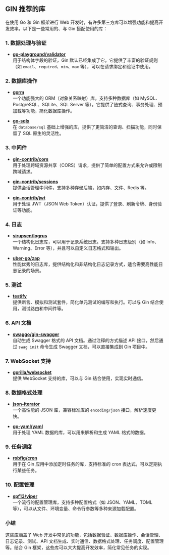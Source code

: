 

## GIN 推荐的库

在使用 Go 和 Gin 框架进行 Web 开发时，有许多第三方库可以增强功能和提高开发效率。以下是一些常用的、与 Gin 搭配使用的库：

### 1. **数据处理与验证**

- **[go-playground/validator](https://github.com/go-playground/validator)**  
  用于结构体字段的验证，Gin 默认已经集成了它。它提供了丰富的验证规则（如 `email`、`required`、`min`、`max` 等），可以在请求绑定和验证中使用。

### 2. **数据库操作**

- **[gorm](https://gorm.io/)**  
  一个功能强大的 ORM（对象关系映射）库，支持多种数据库（如 MySQL、PostgreSQL、SQLite、SQL Server 等）。它提供了链式查询、事务处理、预加载等功能，简化数据库操作。
  
- **[go-sqlx](https://github.com/jmoiron/sqlx)**  
  在 `database/sql` 基础上增强的库，提供了更简洁的查询、扫描功能，同时保留了 SQL 原生的灵活性。

### 3. **中间件**

- **[gin-contrib/cors](https://github.com/gin-contrib/cors)**  
  用于处理跨域资源共享（CORS）请求，提供了简单的配置方式来允许或限制跨域请求。

- **[gin-contrib/sessions](https://github.com/gin-contrib/sessions)**  
  提供会话管理中间件，支持多种存储后端，如内存、文件、Redis 等。

- **[gin-contrib/jwt](https://github.com/appleboy/gin-jwt)**  
  用于处理 JWT（JSON Web Token）认证，提供了登录、刷新令牌、身份验证等功能。

### 4. **日志**

- **[sirupsen/logrus](https://github.com/sirupsen/logrus)**  
  一个结构化日志库，可以用于记录系统日志。支持多种日志级别（如 Info、Warning、Error 等），并且可以自定义日志格式和输出。

- **[uber-go/zap](https://github.com/uber-go/zap)**  
  性能优秀的日志库，提供结构化和非结构化日志记录方式，适合需要高性能日志记录的场景。

### 5. **测试**

- **[testify](https://github.com/stretchr/testify)**  
  提供断言、模拟和测试套件，简化单元测试的编写和执行。可以与 Gin 结合使用，测试路由和中间件等。

### 6. **API 文档**

- **[swaggo/gin-swagger](https://github.com/swaggo/gin-swagger)**  
  自动生成 Swagger 格式的 API 文档。通过注释的方式描述 API 接口，然后通过 `swag init` 命令生成 Swagger 文档，可以直接集成到 Gin 项目中。

### 7. **WebSocket 支持**

- **[gorilla/websocket](https://github.com/gorilla/websocket)**  
  提供 WebSocket 支持的库，可以与 Gin 结合使用，实现实时通信。

### 8. **数据格式处理**

- **[json-iterator](https://github.com/json-iterator/go)**  
  一个高性能的 JSON 库，兼容标准库的 `encoding/json` 接口，解析速度更快。

- **[go-yaml/yaml](https://github.com/go-yaml/yaml)**  
  用于处理 YAML 数据的库，可以用来解析和生成 YAML 格式的数据。

### 9. **任务调度**

- **[robfig/cron](https://github.com/robfig/cron)**  
  用于在 Gin 应用中添加定时任务的库，支持标准的 cron 表达式，可以定期执行某些任务。

### 10. **配置管理**

- **[spf13/viper](https://github.com/spf13/viper)**  
  一个流行的配置管理库，支持多种配置格式（如 JSON、YAML、TOML 等），可以从文件、环境变量、命令行参数等多种来源加载配置。

### 小结

这些库涵盖了 Web 开发中常见的功能，包括数据验证、数据库操作、会话管理、日志记录、测试、API 文档生成、实时通信、数据格式处理、任务调度、配置管理等。结合 Gin 框架，这些库可以大大提高开发效率，简化常见任务的实现。